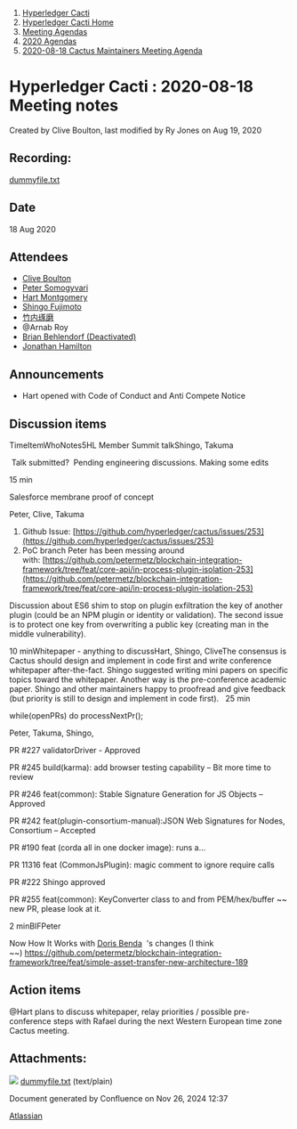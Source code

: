1. [Hyperledger Cacti](index.html)
2. [Hyperledger Cacti Home](Hyperledger-Cacti-Home_20414469.html)
3. [Meeting Agendas](Meeting-Agendas_20414488.html)
4. [2020 Agendas](2020-Agendas_20414504.html)
5. [2020-08-18 Cactus Maintainers Meeting Agenda](2020-08-18-Cactus-Maintainers-Meeting-Agenda_20414624.html)

# Hyperledger Cacti : 2020-08-18 Meeting notes

Created by Clive Boulton, last modified by Ry Jones on Aug 19, 2020

## Recording:

[dummyfile.txt](attachments/20414643/20414652.txt)

## Date

18 Aug 2020

## Attendees

- [Clive Boulton](https://lf-hyperledger.atlassian.net/wiki/people/70121:cd28b3ec-0f42-4c0a-a8a5-83954ab74aad?ref=confluence)
- [Peter Somogyvari](https://lf-hyperledger.atlassian.net/wiki/people/557058:cae262a4-be99-4f5e-a36e-bf20a5c795f2?ref=confluence)
- [Hart Montgomery](https://lf-hyperledger.atlassian.net/wiki/people/712020:86f447c0-86dc-43b3-ac03-6a31923bbb84?ref=confluence)
- [Shingo Fujimoto](https://lf-hyperledger.atlassian.net/wiki/people/712020:14e583f1-56ad-4e76-a373-78870fbd000f?ref=confluence)
- [竹内琢磨](https://lf-hyperledger.atlassian.net/wiki/people/70121:99daf5c8-226c-43d4-9f24-0a46a0546192?ref=confluence)
- @Arnab Roy
- [Brian Behlendorf (Deactivated)](https://lf-hyperledger.atlassian.net/wiki/people/616ecf50702bd0006a5a7c6b?ref=confluence)
- [Jonathan Hamilton](https://lf-hyperledger.atlassian.net/wiki/people/557058:b67865d6-864d-4728-91f1-8b4e178a6466?ref=confluence)

## Announcements

- Hart opened with Code of Conduct and Anti Compete Notice

## Discussion items

TimeItemWhoNotes5HL Member Summit talkShingo, Takuma

 Talk submitted?  Pending engineering discussions. Making some edits

15 min

Salesforce membrane proof of concept

Peter, Clive, Takuma

1. Github Issue: [https://github.com/hyperledger/cactus/issues/253](https://github.com/hyperledger/cactus/issues/253)
2. PoC branch Peter has been messing around with: [https://github.com/petermetz/blockchain-integration-framework/tree/feat/core-api/in-process-plugin-isolation-253](https://github.com/petermetz/blockchain-integration-framework/tree/feat/core-api/in-process-plugin-isolation-253)

Discussion about ES6 shim to stop on plugin exfiltration the key of another plugin (could be an NPM plugin or identity or validation). The second issue is to protect one key from overwriting a public key (creating man in the middle vulnerability).  

10 minWhitepaper - anything to discussHart, Shingo, CliveThe consensus is Cactus should design and implement in code first and write conference whitepaper after-the-fact. Shingo suggested writing mini papers on specific topics toward the whitepaper. Another way is the pre-conference academic paper. Shingo and other maintainers happy to proofread and give feedback (but priority is still to design and implement in code first).   25 min

while(openPRs) do processNextPr();

Peter, Takuma, Shingo, 

PR #227 validatorDriver - Approved

PR #245 build(karma): add browser testing capability – Bit more time to review 

PR #246 feat(common): Stable Signature Generation for JS Objects – Approved

PR #242 feat(plugin-consortium-manual):JSON Web Signatures for Nodes, Consortium – Accepted

PR #190 feat (corda all in one docker image): runs a...

PR 11316 feat (CommonJsPlugin): magic comment to ignore require calls 

PR #222 Shingo approved

PR #255 feat(common): KeyConverter class to and from PEM/hex/buffer ~~ new PR, please look at it.

2 minBIFPeter

Now How It Works with [Doris Benda](https://lf-hyperledger.atlassian.net/wiki/people/600ce64de3a14d0071b77bd2?ref=confluence)  's changes (I think ~~) https://github.com/petermetz/blockchain-integration-framework/tree/feat/simple-asset-transfer-new-architecture-189

## Action items

@Hart plans to discuss whitepaper, relay priorities / possible pre-conference steps with Rafael during the next Western European time zone Cactus meeting.

## Attachments:

![](images/icons/bullet_blue.gif) [dummyfile.txt](attachments/20414643/20414652.txt) (text/plain)

Document generated by Confluence on Nov 26, 2024 12:37

[Atlassian](http://www.atlassian.com/)
